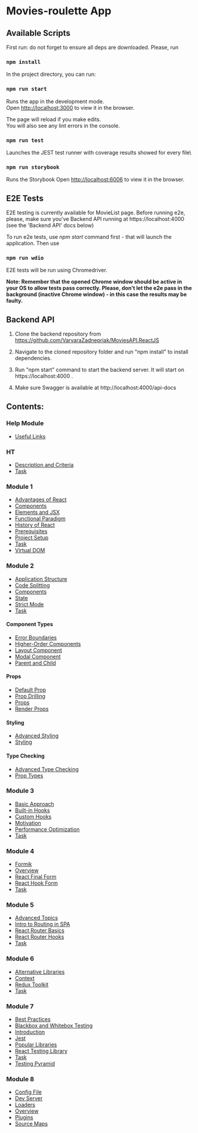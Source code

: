 # Movies-roulette App

## Available Scripts

First run: do not forget to ensure all deps are downloaded. Please, run 

### `npm install`

In the project directory, you can run:

### `npm run start`

Runs the app in the development mode.\
Open [http://localhost:3000](http://localhost:3000) to view it in the browser.

The page will reload if you make edits.\
You will also see any lint errors in the console.

### `npm run test`

Launches the JEST test runner with coverage results showed for every file\

### `npm run storybook`

Runs the Storybook
Open [http://localhost:6006](http://localhost:6006) to view it in the browser.

## E2E Tests

E2E testing is currently available for MovieList page.
Before running e2e, please, make sure you've Backend API running at https://localhost:4000 (see the 'Backend API' docs below)

To run e2e tests, use *npm start* command first - that will launch the application. Then use

### `npm run wdio`

E2E tests will be run using Chromedriver.

**Note: Remember that the opened Chrome window should be active in your OS to allow tests pass correctly. Please, don't let the e2e pass in the background (inactive Chrome window) - in this case the results may be faulty.**

## Backend API

1. Clone the backend repository from\
https://github.com/VarvaraZadnepriak/MoviesAPI.ReactJS

2. Navigate to the cloned repository folder and run "npm install" to install dependencies.

3. Run "npm start" command to start the backend server. It will start on https://localhost:4000 .

4. Make sure Swagger is available at http://localhost:4000/api-docs

## Contents:

### Help Module
- [Useful Links](./materials/help-module/useful-links.md)

### HT
- [Description and Criteria](./materials/HT/description-and-criteria.md)
- [Task](./materials/HT/task.md)

### Module 1
- [Advantages of React](./materials/module-1/advantages-of-react.md)
- [Components](./materials/module-1/components.md)
- [Elements and JSX](./materials/module-1/elements-and-jsx.md)
- [Functional Paradigm](./materials/module-1/functional-paradigm.md)
- [History of React](./materials/module-1/history-of-react.md)
- [Prerequisites](./materials/module-1/prerequisites.md)
- [Project Setup](./materials/module-1/project-setup.md)
- [Task](./materials/module-1/task.md)
- [Virtual DOM](./materials/module-1/virtual-dom.md)

### Module 2
- [Application Structure](./materials/module-2/application-structure.md)
- [Code Splitting](./materials/module-2/code-splitting.md)
- [Components](./materials/module-2/components.md)
- [State](./materials/module-2/state.md)
- [Strict Mode](./materials/module-2/strict-mode.md)
- [Task](./materials/module-2/task.md)

#### Component Types
- [Error Boundaries](./materials/module-2/component-types/error-boundaries.md)
- [Higher-Order Components](./materials/module-2/component-types/higher-order-components.md)
- [Layout Component](./materials/module-2/component-types/layout-component.md)
- [Modal Component](./materials/module-2/component-types/modal-component.md)
- [Parent and Child](./materials/module-2/component-types/parent-and-child.md)

#### Props
- [Default Prop](./materials/module-2/props/default-prop.md)
- [Prop Drilling](./materials/module-2/props/prop-drilling.md)
- [Props](./materials/module-2/props/props.md)
- [Render Props](./materials/module-2/props/render-props.md)

#### Styling
- [Advanced Styling](./materials/module-2/styling/advanced-styling.md)
- [Styling](./materials/module-2/styling/styling.md)

#### Type Checking
- [Advanced Type Checking](./materials/module-2/type-checking/advanced-type-checking.md)
- [Prop Types](./materials/module-2/type-checking/prop-types.md)

### Module 3
- [Basic Approach](./materials/module-3/basic-approach.md)
- [Built-in Hooks](./materials/module-3/built-in-hooks.md)
- [Custom Hooks](./materials/module-3/custom-hooks.md)
- [Motivation](./materials/module-3/motivation.md)
- [Performance Optimization](./materials/module-3/performance-optimization.md)
- [Task](./materials/module-3/task.md)

### Module 4
- [Formik](./materials/module-4/formik.md)
- [Overview](./materials/module-4/overview.md)
- [React Final Form](./materials/module-4/react-final-form.md)
- [React Hook Form](./materials/module-4/react-hook-form.md)
- [Task](./materials/module-4/task.md)

### Module 5
- [Advanced Topics](./materials/module-5/advanced-topics.md)
- [Intro to Routing in SPA](./materials/module-5/intro-to-routing-in-SPA.md)
- [React Router Basics](./materials/module-5/react-router-basics.md)
- [React Router Hooks](./materials/module-5/react-router-hooks.md)
- [Task](./materials/module-5/task.md)

### Module 6
- [Alternative Libraries](./materials/module-6/alternative-libraries.md)
- [Context](./materials/module-6/context.md)
- [Redux Toolkit](./materials/module-6/redux-toolkit.md)
- [Task](./materials/module-6/task.md)

### Module 7
- [Best Practices](./materials/module-7/best-practices.md)
- [Blackbox and Whitebox Testing](./materials/module-7/blackbox-and-whitebox-testing.md)
- [Introduction](./materials/module-7/introduction.md)
- [Jest](./materials/module-7/jest.md)
- [Popular Libraries](./materials/module-7/popular-libraries.md)
- [React Testing Library](./materials/module-7/react-testing-library.md)
- [Task](./materials/module-7/task.md)
- [Testing Pyramid](./materials/module-7/testing-pyramid.md)

### Module 8
- [Config File](./materials/module-8/config-file.md)
- [Dev Server](./materials/module-8/dev-server.md)
- [Loaders](./materials/module-8/loaders.md)
- [Overview](./materials/module-8/overview.md)
- [Plugins](./materials/module-8/plugins.md)
- [Source Maps](./materials/module-8/source-maps.md)
